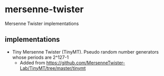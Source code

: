 # mersenne-twister
Mersenne Twister implementations

## implementations

* Tiny Mersenne Twister (TinyMT). Pseudo random number generators whose periods are 2^127-1
    * Added from https://github.com/MersenneTwister-Lab/TinyMT/tree/master/tinymt
